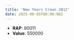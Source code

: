 ```yaml
---
title: 'New Years Crown 2012'
date: 2025-08-05T00:00:00Z
---
```

- **RAP**: 90011
- **Value**: 550000
